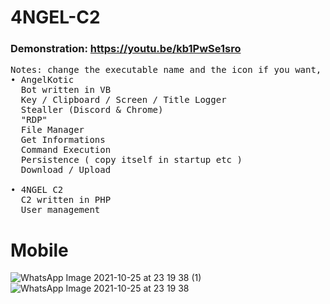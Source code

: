 # 4NGEL-C2
### Demonstration: https://youtu.be/kb1PwSe1sro

<pre>
Notes: change the executable name and the icon if you want, change the mainUrl in the bot
• AngelKotic
  Bot written in VB
  Key / Clipboard / Screen / Title Logger
  Stealler (Discord & Chrome)
  "RDP"
  File Manager
  Get Informations
  Command Execution
  Persistence ( copy itself in startup etc )
  Download / Upload
  
• 4NGEL C2
  C2 written in PHP
  User management
</pre>

# Mobile
![WhatsApp Image 2021-10-25 at 23 19 38 (1)](https://user-images.githubusercontent.com/77762068/138798154-b28f76a7-bad3-407c-ad32-692b44e9f918.jpeg)
![WhatsApp Image 2021-10-25 at 23 19 38](https://user-images.githubusercontent.com/77762068/138798174-e688c629-a062-445b-9b1f-87063b73f728.jpeg)
